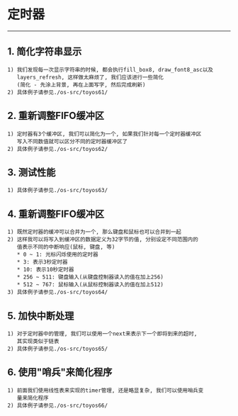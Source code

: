 # **定时器** #
*** 


## **1. 简化字符串显示** ##
    1) 我们发现每一次显示字符串的时候, 都会执行fill_box8, draw_font8_asc以及
       layers_refresh, 这样做太麻烦了, 我们应该进行一些简化
       (简化 - 先涂上背景, 再在上面写字, 然后完成刷新)
    2) 具体例子请参见./os-src/toyos61/



## **2. 重新调整FIFO缓冲区** ##
    1) 定时器有3个缓冲区, 我们可以简化为一个, 如果我们针对每一个定时器缓冲区
       写入不同数值就可以区分不同的定时器缓冲区了
    2) 具体例子请参见./os-src/toyos62/


## **3. 测试性能** ##
    1) 具体例子请参见./os-src/toyos63/


## **4. 重新调整FIFO缓冲区** ##
    1) 既然定时器的缓冲可以合并为一个, 那么键盘和鼠标也可以合并到一起
    2) 这样我可以将写入到缓冲区的数据定义为32字节的值, 分别设定不同范围内的
       值表示不同的中断响应(鼠标, 键盘, 等)
       * 0 ~ 1: 光标闪烁使用的定时器
       * 3: 表示3秒定时器
       * 10: 表示10秒定时器
       * 256 ~ 511: 键盘输入(从键盘控制器读入的值在加上256)
       * 512 ~ 767: 鼠标输入(从鼠标控制器读入的值在加上512)
    3) 具体例子请参见./os-src/toyos64/



## **5. 加快中断处理** ##
    1) 对于定时器中的管理, 我们可以使用一个next来表示下一个即将到来的超时, 
       其实现类似于链表
    2) 具体例子请参见./os-src/toyos65/



## **6. 使用"哨兵"来简化程序** ##
    1) 前面我们使用线性表来实现的timer管理, 还是略显复杂, 我们可以使用哨兵变
       量来简化程序
    2) 具体例子请参见./os-src/toyos66/
